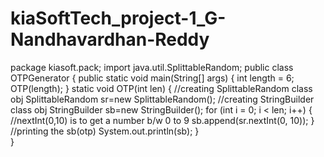 # kiaSoftTech_project-1_G-Nandhavardhan-Reddy

package kiasoft.pack;
import java.util.SplittableRandom;
public class OTPGenerator {
	public static void main(String[] args)
	{
		int length = 6;
		OTP(length);
	}
	static void OTP(int len)
	{
		//creating SplittableRandom class obj
		SplittableRandom sr=new SplittableRandom();
		//creating StringBuilder class obj
		StringBuilder sb=new StringBuilder();
		for (int i = 0; i < len; i++) {
			//nextInt(0,10) is to get a number b/w 0 to 9
			sb.append(sr.nextInt(0, 10));
		}
		//printing the sb(otp)
		System.out.println(sb);
	}	
}
